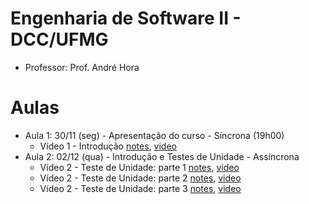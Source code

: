 # Engenharia de Software II - DCC/UFMG

- Professor: Prof. André Hora

# Aulas

- Aula 1: 30/11 (seg) - Apresentação do curso - Síncrona (19h00)
  - Vídeo 1 - Introdução [notes](aula01a.md), [video](https://youtu.be/odCYZ2Ist-8)
- Aula 2: 02/12 (qua) - Introdução e Testes de Unidade - Assíncrona
  - Vídeo 2 - Teste de Unidade: parte 1 [notes](aula02a.md), [video](https://www.youtube.com/watch?v=xoEeJGF_fzs)
  - Vídeo 2 - Teste de Unidade: parte 2 [notes](aula02b.md), [video](https://youtu.be/Nu87_EYsO8E)
  - Vídeo 2 - Teste de Unidade: parte 3 [notes](aula02c.md), [video](https://youtu.be/Nu87_EYsO8E)
